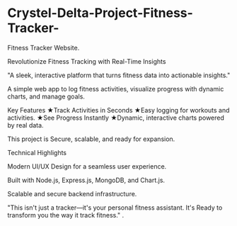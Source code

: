 # Crystel-Delta-Project-Fitness-Tracker-

Fitness Tracker Website.

Revolutionize Fitness Tracking with Real-Time Insights

"A sleek, interactive platform that turns fitness data into actionable insights."

A simple web app to log fitness activities, visualize progress with dynamic charts, and manage goals.

Key Features 
    ★Track Activities in Seconds
    ★Easy logging for workouts and             activities.
    ★See Progress Instantly
    ★Dynamic, interactive charts powered       by real data.

This project is Secure, scalable, and ready for expansion.

Technical Highlights

Modern UI/UX Design for a seamless user experience.

Built with Node.js, Express.js, MongoDB, and Chart.js.

Scalable and secure backend infrastructure.

"This isn't just a tracker—it's your personal fitness assistant. It's Ready to transform you the way it track fitness."
.
